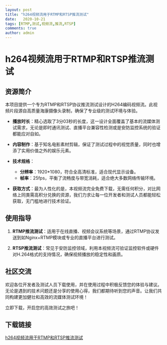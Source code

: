 ```yaml
---
layout: post
title: "h264视频流用于RTMP和RTSP推流测试"
date:   2020-10-21
tags: [RTMP,测试,视频流,推流,RTSP]
comments: true
author: admin
---
```

# h264视频流用于RTMP和RTSP推流测试

## 资源简介

本项目提供一个专为RTMP和RTSP协议推流测试设计的H264编码视频流。此视频片段源自高质量海康摄像头录制，确保了专业级的测试环境与体验。

- **播放时长**：精心选取了3分03秒的长度，这一设计全面覆盖了基本的流媒体测试需求，无论是即时通讯测试、直播平台兼容性检测或是安防监控系统的验证都能应对自如。
  
- **内容制作**：基于知名电影素材剪辑，保证了测试过程中的视觉质量，同时也增添了实用价值之外的娱乐元素。
  
- **技术规格**：
  - **分辨率**：1920*1080，符合全高清标准，适合现代显示设备。
  - **帧率**：25fps，平衡了流畅度与带宽消耗，适合绝大多数网络传输环境。
  
- **获取方式**：最为人性化的是，本视频流完全免费下载，无需任何积分，对比网络上同类需高积分兑换的资源，我们力求让每一位开发者和测试人员都能轻松获取，无门槛地进行技术验证。

## 使用指导

1. **RTMP推流测试**：适用于在线直播、视频会议系统等场景，通过RTMP协议发送到如Nginx+RTMP模块或专业的直播平台进行测试。
   
2. **RTSP推流测试**：常见于安防监控领域，利用本视频流可验证监控软件或硬件对H.264格式的支持情况，确保视频播放的稳定性和画质。

## 社区交流

欢迎各位开发者及测试人员下载使用，并在使用过程中积极反馈您的体验与建议。无论是遇到的技术问题还是分享的使用心得，我们都期待听到您的声音。让我们共同构建更加健壮和高效的流媒体测试环境！

立即下载，开启您的高效测试之旅吧！

## 下载链接

[h264视频流用于RTMP和RTSP推流测试](https://pan.quark.cn/s/5159ed30b46e)